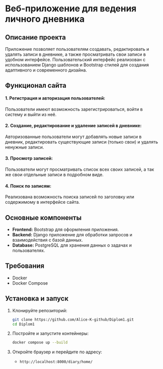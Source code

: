 # Веб-приложение для ведения личного дневника

## Описание проекта

Приложение позволяет пользователям создавать, редактировать и удалять записи в дневнике, а также просматривать свои записи в удобном интерфейсе. Пользовательский интерфейс реализован с использованием Django шаблонов и Bootstrap стилей для создания адаптивного и современного дизайна.

## Функционал сайта

#### 1. Регистрация и авторизация пользователей:
Пользователи имеют возможность зарегистрироваться, войти в систему и выйти из неё.
#### 2. Создание, редактирование и удаление записей в дневнике: 
Авторизованные пользователи могут добавлять новые записи в дневник, редактировать существующие записи (только свои) и удалять ненужные записи.
#### 3. Просмотр записей: 
Пользователи могут просматривать список всех своих записей, а так же свои отдельные записи в подробном виде.
#### 4. Поиск по записям: 
Реализована возможность поиска записей по заголовку или содержимому в интерфейсе сайта.



## Основные компоненты

- **Frontend:** Bootstrap для оформления приложения.
- **Backend:** Django приложение для обработки запросов и взаимодействия с базой данных.
- **Database:** PostgreSQL для хранения данных о задачах и пользователях.

## Требования

- Docker
- Docker Compose

## Установка и запуск

1. Клонируйте репозиторий:

    ```bash
    git clone https://github.com/Alice-K-github/Diplom1.git
    cd Diplom1
    ```

2. Постройте и запустите контейнеры:

    ```bash
    docker compose up --build
    ```

3. Откройте браузер и перейдите по адресу:

    - `http://localhost:8000/diary/home/`

